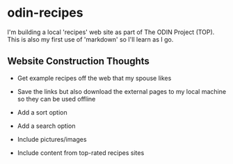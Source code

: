 # odin-recipes

I'm building a local 'recipes' web site as part of The ODIN Project (TOP).
This is also my first use of 'markdown' so I'll learn as I go.

## Website Construction Thoughts

- Get example recipes off the web that my spouse likes

- Save the links but also download the external pages to my local machine so they can be used offline

- Add a sort option

- Add a search option

- Include pictures/images

- Include content from top-rated recipes sites
